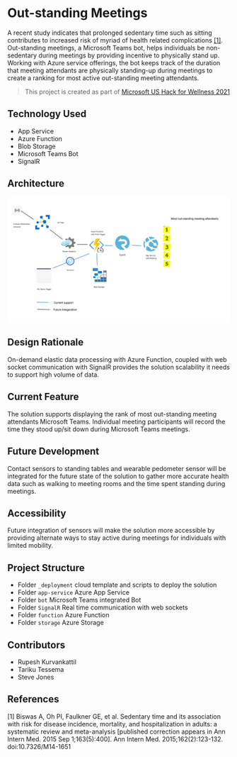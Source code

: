 # Out-standing Meetings #
 A recent study indicates that prolonged sedentary time such as sitting contributes to increased risk of myriad of health related complications [[1]](#1). Out-standing meetings, a Microsoft Teams bot, helps individuals be non-sedentary during meetings by providing incentive to physically stand up. Working with Azure service offerings, the bot keeps track of the duration that meeting attendants are physically standing-up during meetings to create a ranking for most active out-standing meeting attendants.

> This project is created as part of [Microsoft US Hack for Wellness 2021](https://wellnesshack.devpost.com/)

## Technology Used ##
- App Service
- Azure Function
- Blob Storage
- Microsoft Teams Bot
- SignalR

## Architecture ##
![Out-standing Architecture](readme/images/arch.png "Architecture")

## Design Rationale ##
On-demand elastic data processing with Azure Function, coupled with web socket communication with SignalR provides the solution scalability it needs to support high volume of data. 

## Current Feature ##
The solution supports displaying the rank of most out-standing meeting attendants Microsoft Teams. Individual meeting participants will record the time they stood up/sit down during Microsoft Teams meetings.

## Future Development ##
Contact sensors to standing tables and wearable pedometer sensor will be integrated for the future state of the solution to gather more accurate health data such as walking to meeting rooms and the time spent standing during meetings.

## Accessibility ##
Future integration of sensors will make the solution more accessible by providing alternate ways to stay active during meetings for individuals with limited mobility.

## Project Structure ##
- Folder `_deployment` cloud template and scripts to deploy the solution
- Folder `app-service` Azure App Service
- Folder `bot` Microsoft Teams integrated Bot
- Folder `SignalR` Real time communication with web sockets
- Folder `function` Azure Function
- Folder `storage` Azure Storage

## Contributors ##
- Rupesh Kurvankattil 
- Tariku Tessema
- Steve Jones

## References
<a id="1">[1]</a> 
Biswas A, Oh PI, Faulkner GE, et al. Sedentary time and its association with risk for disease incidence, mortality, and hospitalization in adults: a systematic review and meta-analysis [published correction appears in Ann Intern Med. 2015 Sep 1;163(5):400]. Ann Intern Med. 2015;162(2):123-132. doi:10.7326/M14-1651